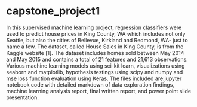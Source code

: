 # capstone_project1
In this supervised machine learning project, regression classifiers were used to predict house prices in King County, WA which includes not only Seattle, but also the cities of Bellevue, Kirkland and Redmond, WA- just to name a few.  The dataset, called House Sales in King County, is from the Kaggle website [1]. The dataset includes homes sold between May 2014 and May 2015 and contains a total of 21 features and 21,613 observations.  Various machine learning models using sci-kit learn, visualizations using seaborn and matplotlib, hypothesis testings using scipy and numpy and mse loss function evaluation using Keras.  The files included are:jupyter notebook code with detailed markdown of data exploration findings, machine learning analysis report, final written report, and power point slide presentation.
